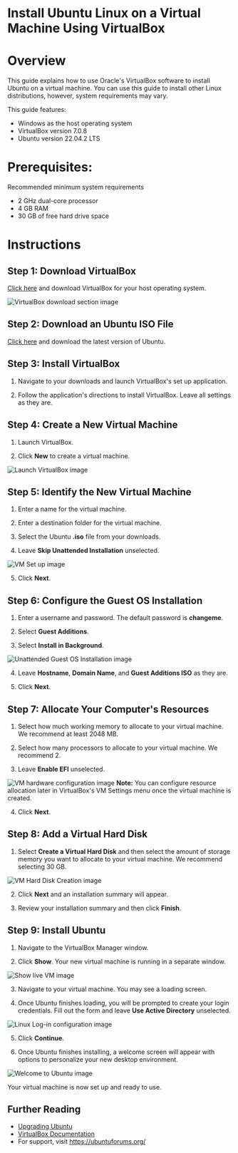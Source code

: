 # Install Ubuntu Linux on a Virtual Machine Using VirtualBox
#  Overview
This guide explains how to use Oracle's VirtualBox software to install Ubuntu on a virtual machine. You can use this guide to install other Linux distributions, however, system requirements may vary.

This guide features:
- Windows as the host operating system
- VirtualBox version 7.0.8
- Ubuntu version 22.04.2 LTS

# Prerequisites:
Recommended minimum system requirements
- 2 GHz dual-core processor 
- 4 GB RAM 
- 30 GB of free hard drive space  
  
# Instructions

## Step 1: Download VirtualBox

[Click here](https://www.virtualbox.org/wiki/Downloads) and download VirtualBox for your host operating system.

![VirtualBox download section image](imgs/downloadVbox.png)

## Step 2: Download an Ubuntu ISO File

[Click here](https://ubuntu.com/download/desktop) and download the latest version of Ubuntu.

## Step 3: Install VirtualBox

1. Navigate to your downloads and launch VirtualBox's set up application.

2. Follow the application's directions to install VirtualBox. Leave all settings as they are.

## Step 4: Create a New Virtual Machine

1. Launch VirtualBox.

2. Click **New** to create a virtual machine.

![Launch VirtualBox image](imgs/launchVbox.png)  

## Step 5: Identify the New Virtual Machine
  
1. Enter a name for the virtual machine.   

2. Enter a destination folder for the virtual machine.  

3. Select the Ubuntu **.iso** file from your downloads.  

4. Leave **Skip Unattended Installation** unselected.  

![VM Set up image](imgs/identifyVM.png)

5. Click **Next**.  

## Step 6:  Configure the Guest OS Installation   

1. Enter a username and password. The default password is **changeme**.  

2. Select **Guest Additions**.  

3. Select **Install in Background**.  

![Unattended Guest OS Installation image](imgs/unattendedGuestSetup.png) 

4. Leave **Hostname**, **Domain Name**, and **Guest Additions ISO** as they are.  

5. Click **Next**.  

## Step 7: Allocate Your Computer's Resources  

1. Select how much working memory to allocate to your virtual machine. We recommend at least 2048 MB. 

2. Select how many processors to allocate to your virtual machine. We recommend 2.

3. Leave **Enable EFI** unselected.

![VM hardware configuration image](imgs/hardware.png)
**Note:** You can configure resource allocation later in VirtualBox's VM Settings menu once the virtual machine is created.

4. Click **Next**.

## Step 8: Add a Virtual Hard Disk

1. Select **Create a Virtual Hard Disk** and then select the amount of storage memory you want to allocate to your virtual machine. We recommend selecting 30 GB.

![VM Hard Disk Creation image](imgs/harddisk.png)

2. Click **Next** and an installation summary will appear.

3. Review your installation summary and then click **Finish**.

## Step 9: Install Ubuntu

1. Navigate to the VirtualBox Manager window.

2. Click **Show**. Your new virtual machine is running in a separate window.

![Show live VM image](imgs/vboxShow.png)

3. Navigate to your virtual machine. You may see a loading screen.

4. Once Ubuntu finishes loading, you will be prompted to create your login credentials. Fill out the form and leave **Use Active Directory** unselected.

![Linux Log-in configuration image](imgs/linuxLogin.png)

5. Click **Continue**. 

6. Once Ubuntu finishes installing, a welcome screen will appear with options to personalize your new desktop environment.

![Welcome to Ubuntu image](imgs/ubuntuWelcome.png)

Your virtual machine is now set up and ready to use.

## Further Reading

- [Upgrading Ubuntu](https://ubuntu.com/tutorials/upgrading-ubuntu-desktop#1-before-you-start)
- [VirtualBox Documentation](https://www.virtualbox.org/manual/ch01.html#virt-why-useful)
- For support, visit https://ubuntuforums.org/
